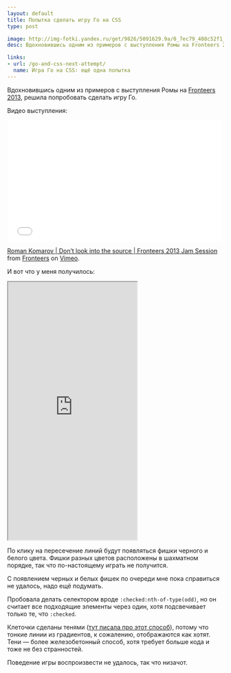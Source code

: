 ```yaml
---
layout: default
title: Попытка сделать игру Го на CSS
type: post

image: http://img-fotki.yandex.ru/get/9826/5091629.9a/0_7ec79_408c52f1_L.png
desc: Вдохновившись одним из примеров с выступления Ромы на Fronteers 2013, решила попробовать сделать игру Го.

links:
- url: /go-and-css-next-attempt/
  name: Игра Го на CSS∶ ещё одна попытка
---
```


Вдохновившись одним из примеров с выступления Ромы на <a href="http://fronteers.nl/congres/2013">Fronteers 2013</a>, решила попробовать сделать игру Го.<!--more-->

Видео выступления:

<iframe src="//player.vimeo.com/video/77929464" width="500" height="281" frameborder="0" webkitallowfullscreen mozallowfullscreen allowfullscreen></iframe> <p><a href="http://vimeo.com/77929464">Roman Komarov | Don’t look into the source | Fronteers 2013 Jam Session</a> from <a href="http://vimeo.com/fronteers">Fronteers</a> on <a href="https://vimeo.com">Vimeo</a>.</p>


И вот что у меня получилось:

<iframe class="jsbin" style="height: 600px" src="http://jsbin.com/AQUgANE/4/embed?output"></iframe>

По клику на пересечение линий будут появляться фишки черного и белого цвета. Фишки разных цветов расположены в шахматном порядке, так что по-настоящему играть не получится.

С появлением черных и белых фишек по очереди мне пока справиться не удалось, надо ещё подумать.

Пробовала делать селектором вроде <code>:checked:nth-of-type(odd)</code>, но он считает все подходящие элементы через один, хотя подсвечивает только те, что <code>:checked</code>.

Клеточки сделаны тенями (<a href="/cells/">тут писала про этот способ</a>), потому что тонкие линии из градиентов, к сожалению, отображаются как хотят. Тени — более железобетонный способ, хотя требует больше кода и тоже не без странностей.

Поведение игры воспроизвести не удалось, так что низачот.
